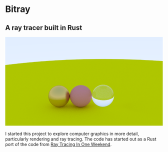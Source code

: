 # Bitray 
## A ray tracer built in Rust

![A rendered image of 4 spheres; one with a metallic gold material, one that is matte red, one made out of glass, and a large matte green sphere acting as the ground.](showcase/spheres.png)

I started this project to explore computer graphics in more detail, particularly rendering and ray tracing. The code has started out as a Rust port of the code from [Ray Tracing In One Weekend](https://raytracing.github.io/books/RayTracingInOneWeekend.html).
